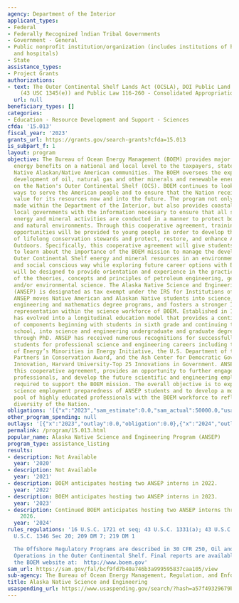 ```yaml
---
agency: Department of the Interior
applicant_types:
- Federal
- Federally Recognized lndian Tribal Governments
- Government - General
- Public nonprofit institution/organization (includes institutions of higher education
  and hospitals)
- State
assistance_types:
- Project Grants
authorizations:
- text: The Outer Continental Shelf Lands Act (OCSLA), DOI Public Land Corps Act 1993,
    (43 USC 1345(e)) and Public Law 116-260 - Consolidated Appropriations Act, 2021.
  url: null
beneficiary_types: []
categories:
- Education - Resource Development and Support - Sciences
cfda: '15.013'
fiscal_year: '2023'
grants_url: https://grants.gov/search-grants?cfda=15.013
is_subpart_f: 1
layout: program
objective: The Bureau of Ocean Energy Management (BOEM) provides major economic and
  energy benefits on a national and local level to the taxpayers, states, and the
  Native Alaskan/Native American communities. The BOEM oversees the exploration and
  development of oil, natural gas and other minerals and renewable energy alternatives
  on the Nation's Outer Continental Shelf (OCS). BOEM continues to look for better
  ways to serve the American people and to ensure that the Nation receives the best
  value for its resources now and into the future. The program not only supports decisions
  made within the Department of the Interior, but also provides coastal states and
  local governments with the information necessary to ensure that all stages of offshore
  energy and mineral activities are conducted in a manner to protect both the human
  and natural environments. Through this cooperative agreement, training and learning
  opportunities will be provided to young people in order to develop the next generation
  of lifelong conservation stewards and protect, restore, and enhance America’s Great
  Outdoors. Specifically, this cooperative agreement will give students the opportunity
  to learn about the importance of the BOEM mission to manage the development of US
  Outer Continental Shelf energy and mineral resources in an environmentally, economically,
  and social conscious way while exploring future career options with BOEM. Assignments
  will be designed to provide orientation and experience in the practical application
  of the theories, concepts and principles of petroleum engineering, geology, geophysics,
  and/or environmental science. The Alaska Native Science and Engineering Program
  (ANSEP) is designated as tax exempt under the IRS for Institutions of Higher Education.
  ANSEP moves Native American and Alaskan Native students into science, technology,
  engineering and mathematics degree programs, and fosters a stronger Indigenous American
  representation within the science workforce of BOEM. Established in 1995, ANSEP
  has evolved into a longitudinal education model that provides a continuous string
  of components beginning with students in sixth grade and continuing through high
  school, into science and engineering undergraduate and graduate degree programs
  through PhD. ANSEP has received numerous recognitions for successfully preparing
  students for professional science and engineering careers including the U.S. Department
  of Energy’s Minorities in Energy Initiative, the U.S. Department of the Interior
  Partners in Conservation Award, and the Ash Center for Democratic Governance and
  Innovation, Harvard University-Top 25 Innovations in Government. ANSEP, through
  this cooperative agreement, provides an opportunity to further engage Alaska’s Native
  professionals, and develop the future scientific and engineering employment pool
  required to support the BOEM mission. The overall objective is to expand the professional
  science employment preparedness of ANSEP students and to develop a more diversified
  pool of highly educated professionals with the BOEM workforce to reflect the rich
  diversity of the Nation.
obligations: '[{"x":"2023","sam_estimate":0.0,"sam_actual":50000.0,"usa_spending_actual":50000.0},{"x":"2024","sam_estimate":0.0,"sam_actual":50000.0,"usa_spending_actual":50000.0},{"x":"2025","sam_estimate":0.0,"sam_actual":50000.0,"usa_spending_actual":0.0}]'
other_program_spending: null
outlays: '[{"x":"2023","outlay":0.0,"obligation":0.0},{"x":"2024","outlay":0.0,"obligation":0.0},{"x":"2025","outlay":0.0,"obligation":0.0}]'
permalink: /program/15.013.html
popular_name: Alaska Native Science and Engineering Program (ANSEP)
program_type: assistance_listing
results:
- description: Not Available
  year: '2020'
- description: Not Available
  year: '2021'
- description: BOEM anticipates hosting two ANSEP interns in 2022.
  year: '2022'
- description: BOEM anticipates hosting two ANSEP interns in 2023.
  year: '2023'
- description: Continued BOEM anticipates hosting two ANSEP interns through 2022 -
    2026.
  year: '2024'
rules_regulations: '16 U.S.C. 1721 et seq; 43 U.S.C. 1331(a); 43 U.S.C. 1345(e); 43
  U.S.C. 1346 Sec 20; 209 DM 7; 219 DM 1

  The Offshore Regulatory Programs are described in 30 CFR 250, Oil and Gas and Sulphur
  Operations in the Outer Continental Shelf. Final reports are available online through
  the BOEM website at:  http://www.boem.gov'
sam_url: https://sam.gov/fal/bcf9fd7b40a746b3a999595837caa105/view
sub-agency: The Bureau of Ocean Energy Management, Regulation, and Enforcement
title: Alaska Native Science and Engineering
usaspending_url: https://www.usaspending.gov/search/?hash=a57f49329679b414e4cd903ad320b96d
---
```

